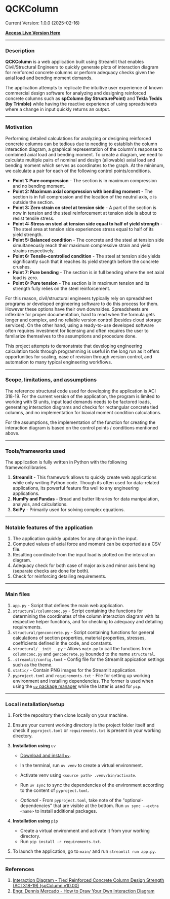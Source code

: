 # QCKColumn
Current Version: 1.0.0 (2025-02-16)

[**Access Live Version Here**](https://qckcolumn.streamlit.app/)

<hr>

### Description

**QCKColumn** is a web application built using Streamlit that enables Civil/Structural Engineers to quickly generate plots of interaction diagram for reinforced concrete columns or perform adequacy checks given the axial load and bending moment demands. 

The application attempts to replicate the intuitive user experience of known commercial design software
for analyzing and designing reinforced concrete columns such as **spColumn (by StructurePoint)** and **Tekla Tedds (by Trimble)** while having the reactive experience of using spreadsheets where a change in input quickly returns an output. 

<hr>

### Motivation

Performing detailed calculations for analyzing or designing reinforced concrete columns can be tedious due to needing to establish the column interaction diagram, a graphical representation of the column's response to combined axial load and bending moment. To create a diagram, we need to calculate multiple pairs of nominal and design (allowable) axial load and bending moment which serves as coordinates to the graph. At the minimum, we calculate a pair for each of the following control points/conditions.

+ **Point 1: Pure compression** - The section is in maximum compression and no bending moment.
+ **Point 2: Maximum axial compression with bending moment** - The section is in full compression and the location of the neutral axis, c is outside the section.
+ **Point 3: Zero strain on steel at tension side** - A part of the section is now in tension and the steel reinforcement at tension side is about to resist tensile stress.
+ **Point 4: Stress on steel at tension side equal to half of yield strength** - The steel area
at tension side experiences stress equal to half of its yield strength. 
+ **Point 5: Balanced condition** - The concrete and the steel at tension side simultaneously reach their maximum compressive strain and yield strains respectively. 
+ **Point 6: Tensile-controlled condition** - The steel at tension side yields significantly such that it reaches its yield strength before the concrete crushes.
+ **Point 7: Pure bending** - The section is in full bending where the net axial load is zero.
+ **Point 8: Pure tension** - The section is in maximum tension and its strength fully relies on the steel reinforcement. 

For this reason, civil/structural engineers typically rely on spreadsheet programs or developed engineering software to do this process for them. However these options have their own downsides. Spreadsheets are inflexible for proper documentation, hard to read when the formula gets longer and complex, and no reliable version control (besides cloud storage services). On the other hand, using a ready-to-use developed software often requires investment for licensing and often requires the user to familarize themselves to the assumptions and procedure done.

This project attempts to demonstrate that developing engineering calculation tools through programming is useful in the long run as it offers opportunities for scaling, ease of revision through version control, and automation to many typical engineering workflows.

<hr>

### Scope, limitations, and assumptions

The reference structural code used for developing the application is ACI 318-19. For the current version of the application, the program is limited to working with SI units, input load demands needs to be factored loads, generating interaction diagrams and checks for rectangular concrete tied columns, and no implementation for biaxial moment condition calculations.

For the assumptions, the implementation of the function for creating the interaction diagram is based on the control points / conditions mentioned above. 

<hr>

### Tools/frameworks used

The application is fully written in Python with the following framework/libraries.
1. **Streamlit** - This framework allows to quickly create web applications while only writing Python code. Though its often used for data-related applications, its powerful feature fits well to any engineering applications.
2. **NumPy and Pandas** - Bread and butter libraries for data manipulation, analysis, and calculations.
3. **SciPy** - Primarily used for solving complex equations.

<hr>

### Notable features of the application

1. The application quickly updates for any change in the input.
2. Computed values of axial force and moment can be exported as a CSV file.
3. Resulting coordinate from the input load is plotted on the interaction diagram.
4. Adequacy check for both case of major axis and minor axis bending (separate checks are done for both).
5. Check for reinforcing detailing requirements.

<hr>

### Main files

1. `app.py` - Script that defines the main web application.
2. `structural/columnconc.py` - Script containing the functions for determining the coordinates of the column interaction diagram with its respective helper functions, and for checking to adequacy and detailing requirements.
3. `structural/genconcrete.py` - Script containing functions for general calculations of section properties, material properties, stresses, coefficients defined in the code, and constants.
4. `structural/__init__.py` - Allows `main.py` to call the functions from `columnconc.py` and `genconcrete.py` bounded to the name `structural`. 
5. `.streamlit/config.toml` - Config file for the Streamlit appication settings such as the theme.
6. `static/` - Contain PNG images for the Streamlit application.
6. `pyproject.toml` and `requirements.txt` - File for setting up working environment and installing dependencies. The former is used when using the [`uv` package manager](https://github.com/astral-sh/uv) while the latter is used for `pip`.

<hr>

### Local installation/setup 

1. Fork the repository then clone locally on your machine.

2. Ensure your current working directory is the project folder itself and check if `pyproject.toml` or `requirements.txt` is present in your working directory.

3. **Installation using** `uv`
    + [Download and install `uv`](https://docs.astral.sh/uv/#installation). 
    + In the terminal, run `uv venv` to create a virtual environment. 
    + Activate venv using `<source path> .venv/bin/activate`.
    + Run `uv sync` to sync the dependencies of the environment according to the content of `pyproject.toml`.

    + *Optional* - From `pyproject.toml`, take note of the "optional-dependencies" that are visible at the bottom. Run `uv sync --extra <name>` to install additional packages.

4. **Installation using** `pip`
    + Create a virtual environment and activate it from your working directory.
    + Run `pip install -r requirements.txt`.

5. To launch the application, go to `main/` and run `streamlit run app.py`.

<hr>

### References

1. [Interaction Diagram - Tied Reinforced Concrete Column Design Strength (ACI 318-19) (spColumn v10.00)](https://structurepoint.org/publication/pdf/Interaction-Diagram-Tied-Reinforced-Concrete-Column-Design-Strength-ACI-318-19.pdf)
2. [Engr. Dennis Mercado - How to Draw Your Own Interaction Diagram](https://engrdennisbmercado.wordpress.com/2017/12/18/how-to-draw-your-own-column-interaction-diagram/)

